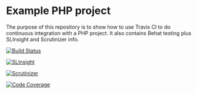 Example PHP project
===================

The purpose of this repository is to show how to use Travis CI to do
continuous integration with a PHP project. It also contains Behat testing plus SLInsight and Scrutinizer info.

[![Build Status](https://travis-ci.org/thejw23/travis-ci-php-example.png)](https://travis-ci.org/thejw23/travis-ci-php-example)

[![SLInsight](https://insight.sensiolabs.com/projects/09195fea-1778-4504-95ed-6390061b0f07/mini.png)](https://insight.sensiolabs.com/projects/09195fea-1778-4504-95ed-6390061b0f07)

[![Scrutinizer](https://scrutinizer-ci.com/g/thejw23/travis-ci-php-example/badges/quality-score.png?s=d90594e35526b8afc2b7a645798ec75913fecfd7)](https://scrutinizer-ci.com/g/thejw23/travis-ci-php-example/)

[![Code Coverage](https://scrutinizer-ci.com/g/thejw23/travis-ci-php-example/badges/coverage.png?s=b5a8646de3c568f9854d1ac795541a455ea300fa)](https://scrutinizer-ci.com/g/thejw23/travis-ci-php-example/)